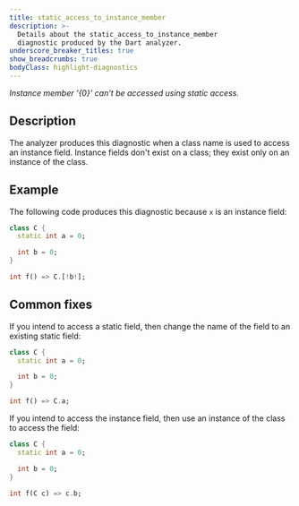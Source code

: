 ```yaml
---
title: static_access_to_instance_member
description: >-
  Details about the static_access_to_instance_member
  diagnostic produced by the Dart analyzer.
underscore_breaker_titles: true
show_breadcrumbs: true
bodyClass: highlight-diagnostics
---
```


_Instance member '{0}' can't be accessed using static access._

## Description

The analyzer produces this diagnostic when a class name is used to access
an instance field. Instance fields don't exist on a class; they exist only
on an instance of the class.

## Example

The following code produces this diagnostic because `x` is an instance
field:

```dart
class C {
  static int a = 0;

  int b = 0;
}

int f() => C.[!b!];
```

## Common fixes

If you intend to access a static field, then change the name of the field
to an existing static field:

```dart
class C {
  static int a = 0;

  int b = 0;
}

int f() => C.a;
```

If you intend to access the instance field, then use an instance of the
class to access the field:

```dart
class C {
  static int a = 0;

  int b = 0;
}

int f(C c) => c.b;
```
